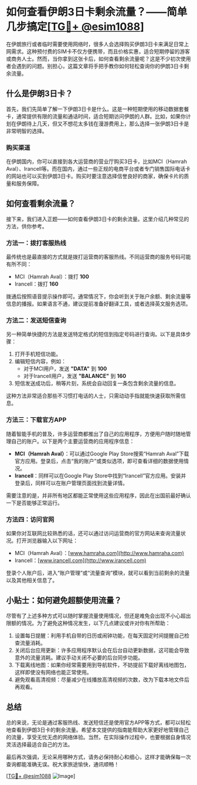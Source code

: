# 如何查看伊朗3日卡剩余流量？——简单几步搞定[[TG💪+ @esim1088](https://t.me/s/esim1088)]

在伊朗旅行或者临时需要使用网络时，很多人会选择购买伊朗3日卡来满足日常上网需求。这种预付费的SIM卡不仅方便携带，而且价格实惠，适合短期停留的游客或商务人士。然而，当你拿到这张卡后，如何查看剩余流量呢？这是不少初次使用者会遇到的问题。别担心，这篇文章将手把手教你如何轻松查询你的伊朗3日卡剩余流量。

## 什么是伊朗3日卡？

首先，我们先简单了解一下伊朗3日卡是什么。这是一种短期使用的移动数据套餐卡，通常提供有限的流量和通话时间，适合短期访问伊朗的人群。比如，如果你计划在伊朗待上几天，但又不想花太多钱在漫游费用上，那么选择一张伊朗3日卡是非常明智的选择。

### 购买渠道

在伊朗国内，你可以直接到各大运营商的营业厅购买3日卡，比如MCI（Hamrah Aval）、Irancell等。而在国内，通过一些正规的电商平台或者专门销售国际电话卡的网站也可以买到伊朗3日卡。购买时要注意选择信誉良好的商家，确保卡片的质量和服务保障。

## 如何查看剩余流量？

接下来，我们进入正题——如何查看伊朗3日卡的剩余流量。这里介绍几种常见的方法，供你参考。

### 方法一：拨打客服热线

最传统也是最直接的方式就是拨打运营商的客服热线。不同运营商的服务号码可能有所不同：

- MCI（Hamrah Aval）：拨打 **100**
- Irancell：拨打 **160**

拨通后按照语音提示操作即可。通常情况下，你会听到关于账户余额、剩余流量等信息的播报。如果语言不通，建议提前准备好翻译工具，或者选择英文服务选项。

### 方法二：发送短信查询

另一种简单快捷的方法是发送特定格式的短信到指定号码进行查询。以下是具体步骤：

1. 打开手机短信功能。
2. 编辑短信内容，例如：
   - 对于MCI用户，发送 **"DATA"** 到 **100**
   - 对于Irancell用户，发送 **"BALANCE"** 到 **160**
3. 短信发送成功后，稍等片刻，系统会自动回复一条包含剩余流量的信息。

这种方法非常适合那些不习惯打电话的人士，只需动动手指就能快速获取所需信息。

### 方法三：下载官方APP

随着智能手机的普及，许多运营商都推出了自己的应用程序，方便用户随时随地管理自己的账户。以下是两个主要运营商的应用程序信息：

- **MCI（Hamrah Aval）**：可以通过Google Play Store搜索“Hamrah Aval”下载官方应用。登录后，点击“我的账户”或类似选项，即可查看详细的数据使用情况。
- **Irancell**：同样可以在Google Play Store中找到“Irancell”官方应用。安装并登录后，同样可以在账户管理页面找到流量详情。

需要注意的是，并非所有地区都能正常使用这些应用程序，因此在出国前最好确认一下是否能够正常运行。

### 方法四：访问官网

如果你对互联网比较熟悉的话，还可以通过访问运营商的官方网站来查询流量状况。打开浏览器输入以下网址：

- MCI（Hamrah Aval）：[www.hamraha.com](http://www.hamraha.com)
- Irancell：[www.irancell.com](http://www.irancell.com)

登录个人账户后，进入“账户管理”或“流量查询”模块，就可以看到当前剩余的流量以及其他相关信息了。

## 小贴士：如何避免超额使用流量？

尽管有了上述多种方式可以随时掌握流量使用情况，但还是难免会出现不小心超出限额的情况。为了避免这种情况发生，以下几点建议或许对你有所帮助：

1. 设置每日提醒：利用手机自带的日历或闹钟功能，在每天固定时间提醒自己检查流量消耗。
2. 关闭后台应用更新：许多应用程序默认会在后台自动更新数据，这可能会导致意外的流量消耗。建议手动关闭不必要的后台同步功能。
3. 下载离线地图：如果你经常需要用到导航软件，不妨提前下载好离线地图包，这样即使没有网络也能正常使用。
4. 避免观看高清视频：尽量减少在线播放高清视频的次数，改为下载本地文件后再观看。

## 总结

总的来说，无论是通过客服热线、发送短信还是使用官方APP等方式，都可以轻松地查看到伊朗3日卡的剩余流量。希望本文提供的指南能帮助大家更好地管理自己的流量，享受无忧无虑的网络体验。当然，在实际操作过程中，也要根据自身情况灵活选择最适合自己的方法。

最后再次强调，无论采用哪种方式，请务必保持耐心和细心，这样才能确保每一次查询都能准确无误。祝大家旅途愉快，通讯顺畅！

[[TG💪+ @esim1088](https://t.me/s/esim1088) ![Image](https://i.postimg.cc/4NQfJmqS/Snipaste-2025-05-13-00-14-12.png)]